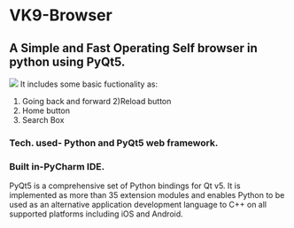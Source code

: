 # VK9-Browser
## A Simple and Fast Operating Self browser in python using PyQt5.
![](https://repository-images.githubusercontent.com/367868467/74686580-b680-11eb-9326-847e11f9c659)
It includes some basic fuctionality as:
1) Going back and forward
2)Reload button
3) Home button
4) Search Box
### Tech. used- Python and PyQt5 web framework.
### Built in-PyCharm IDE. 
PyQt5 is a comprehensive set of Python bindings for Qt v5. It is implemented as more than 35 extension modules 
and enables Python to be used as an alternative application development language to C++ 
on all supported platforms including iOS and Android.

